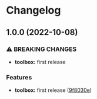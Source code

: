 # Changelog

## 1.0.0 (2022-10-08)


### ⚠ BREAKING CHANGES

* **toolbox:** first release

### Features

* **toolbox:** first release ([9f8030e](https://github.com/ptonini/docker-images/commit/9f8030e68791192ce6ca821c1a60add2de5ce01d))
